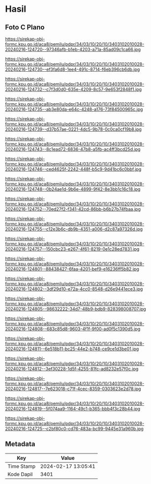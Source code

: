 # Hasil

## Foto C Plano

https://sirekap-obj-formc.kpu.go.id/aca8/pemilu/pdpr/34/03/10/20/10/3403102010028-20240216-124720--97346afb-b1eb-4203-a71a-85ad09c1ca66.jpg

https://sirekap-obj-formc.kpu.go.id/aca8/pemilu/pdpr/34/03/10/20/10/3403102010028-20240216-124730--ef3fa6d8-1ee4-491c-8714-f6eb396cb6db.jpg

https://sirekap-obj-formc.kpu.go.id/aca8/pemilu/pdpr/34/03/10/20/10/3403102010028-20240216-124732--c7f3d0d0-635e-4209-8c57-9e653f2848f1.jpg

https://sirekap-obj-formc.kpu.go.id/aca8/pemilu/pdpr/34/03/10/20/10/3403102010028-20240216-124735--ab3e80da-e64c-4248-a176-73f84500965c.jpg

https://sirekap-obj-formc.kpu.go.id/aca8/pemilu/pdpr/34/03/10/20/10/3403102010028-20240216-124739--d37b57ae-0221-4dc5-9b78-0c0ca0cf19b8.jpg

https://sirekap-obj-formc.kpu.go.id/aca8/pemilu/pdpr/34/03/10/20/10/3403102010028-20240216-124743--8c1ead72-6836-47b8-a5fb-ac4ff3bcd25d.jpg

https://sirekap-obj-formc.kpu.go.id/aca8/pemilu/pdpr/34/03/10/20/10/3403102010028-20240216-124746--ced4625f-2242-448f-b5c9-9d41bc6c0bbf.jpg

https://sirekap-obj-formc.kpu.go.id/aca8/pemilu/pdpr/34/03/10/20/10/3403102010028-20240216-124748--0b24ae1d-9b6e-4899-9f42-8e3bb1c16c18.jpg

https://sirekap-obj-formc.kpu.go.id/aca8/pemilu/pdpr/34/03/10/20/10/3403102010028-20240216-124752--70ed27f2-f341-42cd-86bb-b6b27b74fbaa.jpg

https://sirekap-obj-formc.kpu.go.id/aca8/pemilu/pdpr/34/03/10/20/10/3403102010028-20240216-124755--c12e3b6c-db9b-4351-a006-d2c87a97326d.jpg

https://sirekap-obj-formc.kpu.go.id/aca8/pemilu/pdpr/34/03/10/20/10/3403102010028-20240216-124757--150cbc23-e267-4f61-8219-0e1c28ed7831.jpg

https://sirekap-obj-formc.kpu.go.id/aca8/pemilu/pdpr/34/03/10/20/10/3403102010028-20240216-124801--88438427-6faa-4201-bef9-e16236ff5b82.jpg

https://sirekap-obj-formc.kpu.go.id/aca8/pemilu/pdpr/34/03/10/20/10/3403102010028-20240216-124802--3df29d10-e72a-4cc0-8548-d26e9441ece3.jpg

https://sirekap-obj-formc.kpu.go.id/aca8/pemilu/pdpr/34/03/10/20/10/3403102010028-20240216-124805--98632222-34d7-48b9-bdb9-828398008707.jpg

https://sirekap-obj-formc.kpu.go.id/aca8/pemilu/pdpr/34/03/10/20/10/3403102010028-20240216-124808--683c85d8-9603-4f1f-9f00-ad0f5c1390d5.jpg

https://sirekap-obj-formc.kpu.go.id/aca8/pemilu/pdpr/34/03/10/20/10/3403102010028-20240216-124811--6e518b11-bc25-44e2-b748-ce9ce1d3be01.jpg

https://sirekap-obj-formc.kpu.go.id/aca8/pemilu/pdpr/34/03/10/20/10/3403102010028-20240216-124812--3ef30228-1d5f-4255-81fc-ad8232e57f0c.jpg

https://sirekap-obj-formc.kpu.go.id/aca8/pemilu/pdpr/34/03/10/20/10/3403102010028-20240216-124817--7e623018-c71f-4cec-8359-0303623e2d78.jpg

https://sirekap-obj-formc.kpu.go.id/aca8/pemilu/pdpr/34/03/10/20/10/3403102010028-20240216-124819--5f074aa9-1164-49c1-b365-bbb4f3c28b44.jpg

https://sirekap-obj-formc.kpu.go.id/aca8/pemilu/pdpr/34/03/10/20/10/3403102010028-20240216-124725--c2bf80c0-cd76-483a-bc99-9445e31a960b.jpg


## Metadata

| Key        | Value               |
| ---------- | ------------------- |
| Time Stamp | 2024-02-17 13:05:41 |
| Kode Dapil | 3401                |



